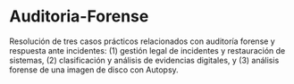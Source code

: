 # Auditoria-Forense
Resolución de tres casos prácticos relacionados con auditoría forense y respuesta ante incidentes: (1) gestión legal de incidentes y restauración de sistemas, (2) clasificación y análisis de evidencias digitales, y (3) análisis forense de una imagen de disco con Autopsy.
